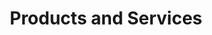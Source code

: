 ---
title: "Products and Services"
meta_title: "Products and Services offered by Aurozeon"
description: ""
draft: false

---